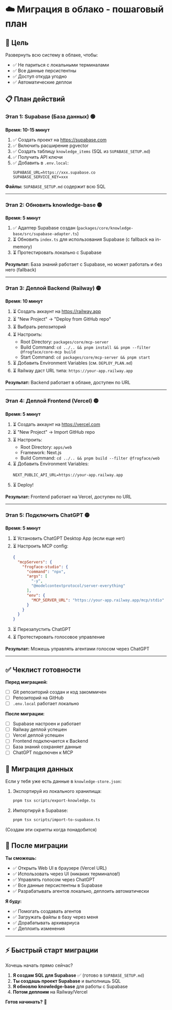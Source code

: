 # ☁️ Миграция в облако - пошаговый план

## 🎯 Цель

Развернуть всю систему в облаке, чтобы:
- ✅ Не париться с локальными терминалами
- ✅ Все данные персистентны
- ✅ Доступ откуда угодно
- ✅ Автоматические деплои

## 📋 План действий

### Этап 1: Supabase (База данных) 🟢

**Время: 10-15 минут**

1. ✅ Создать проект на https://supabase.com
2. ✅ Включить расширение pgvector
3. ✅ Создать таблицу `knowledge_items` (SQL из `SUPABASE_SETUP.md`)
4. ✅ Получить API ключи
5. ✅ Добавить в `.env.local`:
   ```env
   SUPABASE_URL=https://xxx.supabase.co
   SUPABASE_SERVICE_KEY=xxx
   ```

**Файлы:** `SUPABASE_SETUP.md` содержит всю SQL

---

### Этап 2: Обновить knowledge-base 🟡

**Время: 5 минут**

1. ✅ Адаптер Supabase создан (`packages/core/knowledge-base/src/supabase-adapter.ts`)
2. ⏳ Обновить `index.ts` для использования Supabase (с fallback на in-memory)
3. ⏳ Протестировать локально с Supabase

**Результат:** База знаний работает с Supabase, но может работать и без него (fallback)

---

### Этап 3: Деплой Backend (Railway) 🟡

**Время: 10 минут**

1. ⏳ Создать аккаунт на https://railway.app
2. ⏳ "New Project" → "Deploy from GitHub repo"
3. ⏳ Выбрать репозиторий
4. ⏳ Настроить:
   - Root Directory: `packages/core/mcp-server`
   - Build Command: `cd ../.. && pnpm install && pnpm --filter @frogface/core-mcp build`
   - Start Command: `cd packages/core/mcp-server && pnpm start`
5. ⏳ Добавить Environment Variables (см. `DEPLOY_PLAN.md`)
6. ⏳ Railway даст URL типа: `https://your-app.railway.app`

**Результат:** Backend работает в облаке, доступен по URL

---

### Этап 4: Деплой Frontend (Vercel) 🟡

**Время: 5 минут**

1. ⏳ Создать аккаунт на https://vercel.com
2. ⏳ "New Project" → Import GitHub repo
3. ⏳ Настроить:
   - Root Directory: `apps/web`
   - Framework: Next.js
   - Build Command: `cd ../.. && pnpm build --filter @frogface/web`
4. ⏳ Добавить Environment Variables:
   ```env
   NEXT_PUBLIC_API_URL=https://your-app.railway.app
   ```
5. ⏳ Deploy!

**Результат:** Frontend работает на Vercel, доступен по URL

---

### Этап 5: Подключить ChatGPT 🟡

**Время: 5 минут**

1. ⏳ Установить ChatGPT Desktop App (если еще нет)
2. ⏳ Настроить MCP config:
   ```json
   {
     "mcpServers": {
       "frogface-studio": {
         "command": "npx",
         "args": [
           "-y",
           "@modelcontextprotocol/server-everything"
         ],
         "env": {
           "MCP_SERVER_URL": "https://your-app.railway.app/mcp/stdio"
         }
       }
     }
   }
   ```
3. ⏳ Перезапустить ChatGPT
4. ⏳ Протестировать голосовое управление

**Результат:** Можешь управлять агентами голосом через ChatGPT

---

## ✅ Чеклист готовности

**Перед миграцией:**

- [ ] Git репозиторий создан и код закоммичен
- [ ] Репозиторий на GitHub
- [ ] `.env.local` работает локально

**После миграции:**

- [ ] Supabase настроен и работает
- [ ] Railway деплой успешен
- [ ] Vercel деплой успешен
- [ ] Frontend подключается к Backend
- [ ] База знаний сохраняет данные
- [ ] ChatGPT подключен к MCP

## 🔄 Миграция данных

Если у тебя уже есть данные в `knowledge-store.json`:

1. Экспортируй из локального хранилища:
   ```bash
   pnpm tsx scripts/export-knowledge.ts
   ```

2. Импортируй в Supabase:
   ```bash
   pnpm tsx scripts/import-to-supabase.ts
   ```

(Создам эти скрипты когда понадобится)

## 🎯 После миграции

**Ты сможешь:**
- ✅ Открыть Web UI в браузере (Vercel URL)
- ✅ Использовать через UI (никаких терминалов!)
- ✅ Управлять голосом через ChatGPT
- ✅ Все данные персистентны в Supabase
- ✅ Разрабатывать агентов локально, деплоить автоматически

**Я буду:**
- ✅ Помогать создавать агентов
- ✅ Загружать файлы в базу через меня
- ✅ Дорабатывать архивариуса
- ✅ Деплоить изменения

---

## ⚡ Быстрый старт миграции

Хочешь начать прямо сейчас?

1. **Я создам SQL для Supabase** ✅ (готово в `SUPABASE_SETUP.md`)
2. **Ты создашь проект Supabase** и выполнишь SQL
3. **Я обновлю knowledge-base** для работы с Supabase
4. **Потом деплоим** на Railway/Vercel

**Готов начинать?** 🚀

